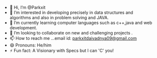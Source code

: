- 👋 Hi, I’m @Parkxit
- 👀 I’m interested in developing precisely in data structures and algorithms and also in problem solving and JAVA.
- 🌱 I’m currently learning computer languages such as c++,java and web development.
- 💞️ I’m looking to collaborate on new and challenging projects .
- 📫 How to reach me ...email id: parkxitdaivadnya09@gmail.com
- 😄 Pronouns: He/him
- ⚡ Fun fact: A Visionary with Specs but I can 'C' you!

<!---
Parkxit/Parkxit is a ✨ special ✨ repository because its `README.md` (this file) appears on your GitHub profile.
You can click the Preview link to take a look at your changes.
--->
